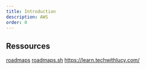 ```yaml
---
title: Introduction
description: AWS
order: 0
---
```


## Ressources

[roadmaps](https://www.youtube.com/watch?v=N8lcedBPmE8)
[roadmaps.sh](https://roadmap.sh/aws)
https://learn.techwithlucy.com/



